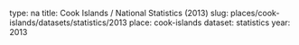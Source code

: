 type: na
title: Cook Islands / National Statistics (2013)
slug: places/cook-islands/datasets/statistics/2013
place: cook-islands
dataset: statistics
year: 2013
